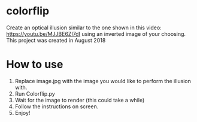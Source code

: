 # colorflip
Create an optical illusion similar to the one shown in this video: https://youtu.be/MJJBE6ZI7dI using an inverted image of your choosing. This project was created in August 2018

# How to use
1. Replace image.jpg with the image you would like to perform the illusion with.
2. Run Colorflip.py
3. Wait for the image to render (this could take a while)
4. Follow the instructions on screen.
5. Enjoy!